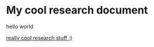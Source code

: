 # My cool research document

hello world






































































































































[really cool research stuff ;)](./test)
